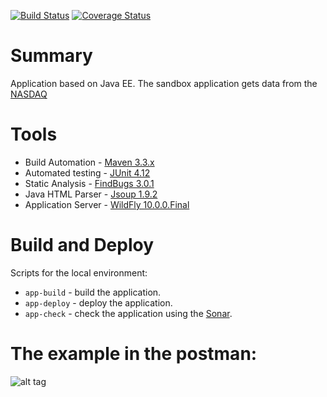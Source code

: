 [![Build Status](https://travis-ci.org/OKaluzny/jax-rs-parser-nasdaq.svg?branch=master)](https://travis-ci.org/OKaluzny/jax-rs-parser-nasdaq)
[![Coverage Status](https://coveralls.io/repos/OKaluzny/jax-rs-parser-nasdaq/badge.svg?branch=master&service=github)](https://coveralls.io/github/OKaluzny/jax-rs-parser-nasdaq?branch=master)
# Summary

Application based on Java EE.
The sandbox application gets data from the [NASDAQ](http://www.nasdaq.com/symbol/ibm/real-time)

# Tools

* Build Automation - [Maven 3.3.x](https://maven.apache.org/)
* Automated testing - [JUnit 4.12](http://junit.org/junit4/)
* Static Analysis - [FindBugs 3.0.1](http://findbugs.sourceforge.net/)
* Java HTML Parser - [Jsoup 1.9.2](https://jsoup.org/)
* Application Server - [WildFly 10.0.0.Final](http://wildfly.org/)

# Build and Deploy

Scripts for the local environment:

* `app-build` - build the application.
* `app-deploy` - deploy the application.
* `app-check` - check the application using the [Sonar](http://www.sonarqube.org/).

# The example in the postman:

![alt tag](http://i.piccy.info/i9/9866ed6bad4aa3e52730bd1e96a76cdd/1471273217/54445/1060816/jax_rs_nasdaq.jpg)
